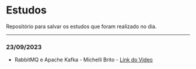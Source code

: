 # Estudos
Repositório para salvar os estudos que foram realizado no dia.

-----------------------------------------------------------------
### 23/09/2023
 - RabbitMQ e Apache Kafka - Michelli Brito - <a href="https://www.youtube.com/watch?v=yL1BPIw2ihY">Link do Video</a>
